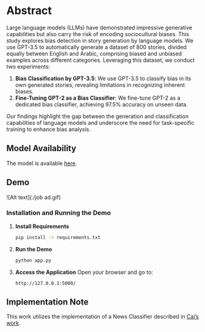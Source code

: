 # Abstract
Large language models (LLMs) have demonstrated impressive generative capabilities but also carry the risk of encoding sociocultural biases. This study explores bias detection in story generation by language models. We use GPT-3.5 to automatically generate a dataset of 800 stories, divided equally between English and Arabic, comprising biased and unbiased examples across different categories. Leveraging this dataset, we conduct two experiments:

1. **Bias Classification by GPT-3.5**: We use GPT-3.5 to classify bias in its own generated stories, revealing limitations in recognizing inherent biases.
2. **Fine-Tuning GPT-2 as a Bias Classifier**: We fine-tune GPT-2 as a dedicated bias classifier, achieving 97.5% accuracy on unseen data.

Our findings highlight the gap between the generation and classification capabilities of language models and underscore the need for task-specific training to enhance bias analysis.

## Model Availability
The model is available [here](https://drive.google.com/file/d/1JwVkjEl_8SFYqsSEfPlIJHehRgR2IyO6/view?usp=sharing).

## Demo
![Alt text](./job ad.gif)
### Installation and Running the Demo

1. **Install Requirements**
    ```bash
    pip install -r requirements.txt
    ```

2. **Run the Demo**
    ```bash
    python app.py
    ```

3. **Access the Application**
    Open your browser and go to:
    ```
    http://127.0.0.1:5000/
    ```

## Implementation Note
This work utilizes the implementation of a News Classifier described in [Cai’s work](https://github.com/haocai1992/GPT2-News-Classifier).
